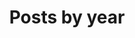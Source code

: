 ---
title: "Posts by year"
permalink: /posts/
layout: posts
author_profile: false
sidebar:
  nav: "blog"
---